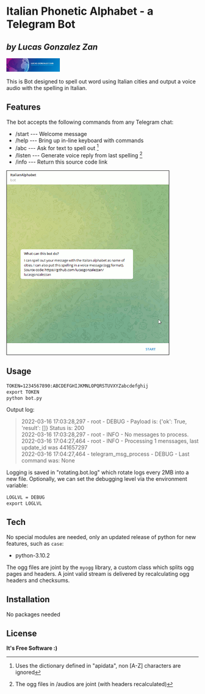 

# Italian Phonetic Alphabet - a Telegram Bot
## _by Lucas Gonzalez Zan_



 <img src="logo.jpg"  width="140" height="35" href="https://www.linkedin.com/in/lucasgonzalezzan" />


This is Bot designed to spell out word using Italian cities and output a voice audio with the spelling in Italian.


## Features

The bot accepts the following commands from any Telegram chat:

- /start 	---	Welcome message
- /help  	---	Bring up in-line keyboard with commands
- /abc  	---	Ask for text to spell out [^1]
- /listen --- Generate voice reply from last spelling [^2]
- /info --- Return this source code link


[^1]: Uses the dictionary defined in "apidata", non [A-Z] characters are ignored 
[^2]: The ogg files in /audios are joint (with headers recalculated) 

<!-- [![](livebot.gif), align=center]()
 --> 

 <img src="livebot.gif"   border="1" align="center" />


## Usage

 ```
TOKEN=1234567890:ABCDEFGHIJKMNLOPQRSTUVXYZabcdefghij 
export TOKEN
python bot.py
```

Output log:
> 2022-03-16 17:03:28,297 - root - DEBUG - Payload is: {'ok': True, 'result': []} Status is: 200 <br/>
> 2022-03-16 17:03:28,297 - root - INFO - No messages to process. <br/>
> 2022-03-16 17:04:27,464 - root - INFO - Processing 1 menssages, last update_id was 441657297 <br/>
> 2022-03-16 17:04:27,464 - telegram_msg_process - DEBUG - Last command was: None <br/>

Logging is saved in "rotating.bot.log" which rotate logs every 2MB into a new file. Optionally, we can set the debugging level via the environment variable:
``` 
LOGLVL = DEBUG
export LOGLVL
```





## Tech

No special modules are needed, only an updated release of python for new features, such as `case`:

- python-3.10.2

The ogg files are joint by the `myogg` library, a custom class which splits ogg pages and headers. A joint valid stream is delivered by recalculating ogg headers and checksums. 

## Installation

No packages needed


## License



**It's Free Software :)**